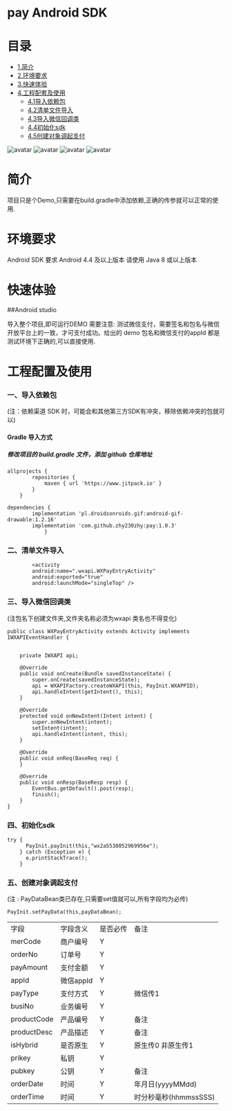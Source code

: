 # pay  Android SDK
# 目录

* [1.简介](#1)
* [2.环境要求](#2)
* [3.快速体验](#3)
* [4.工程配套及使用](#4)
   	* [4.1导入依赖包](#4.1)
	* [4.2清单文件导入](#4.2)
	* [4.3导入微信回调类](#4.3)
	* [4.4初始化sdk](#4.4)
	* [4.5创建对象调起支付](#4.5)

![avatar](/picture/WechatIMG78.jpeg)
![avatar](/picture/WechatIMG79.png)
![avatar](/picture/WechatIMG80.jpeg)
![avatar](/picture/1548124381057.jpg)
<h1 id="1">简介</h1>

项目只是个Demo,只需要在build.gradle中添加依赖,正确的传参就可以正常的使用.

<h1 id="2">环境要求</h1>

Android SDK 要求 Android 4.4 及以上版本 请使用 Java 8 或以上版本

<h1 id="3">快速体验</h1>

##Android studio

导入整个项目,即可运行DEMO
需要注意: 测试微信支付，需要签名和包名与微信开放平台上的一致，才可支付成功。给出的 demo 包名和微信支付的appId
都是测试环境下正确的,可以直接使用.

<h1 id="4">工程配置及使用</h1>

<h3 id="4.1">一、导入依赖包</h3>

(注：依赖渠道 SDK 时，可能会和其他第三方SDK有冲突，移除依赖冲突的包就可以)

#### Gradle 导入方式

##### 修改项目的 build.gradle 文件，添加 github 仓库地址
```
allprojects {
		repositories {
			maven { url 'https://www.jitpack.io' }
		}
	}
```

```
dependencies {
        implementation 'pl.droidsonroids.gif:android-gif-drawable:1.2.16'
        implementation 'com.github.zhy230zhy:pay:1.0.3'
            }
```
<h3 id="4.2">二、清单文件导入</h3>

```
        <activity
        android:name=".wxapi.WXPayEntryActivity"
        android:exported="true"
        android:launchMode="singleTop" />
```

<h3 id="4.3">三、导入微信回调类</h3>

(注包名下创建文件夹,文件夹名称必须为wxapi 类名也不得变化)

```
public class WXPayEntryActivity extends Activity implements IWXAPIEventHandler {


    private IWXAPI api;

    @Override
    public void onCreate(Bundle savedInstanceState) {
        super.onCreate(savedInstanceState);
        api = WXAPIFactory.createWXAPI(this, PayInit.WXAPPID);
        api.handleIntent(getIntent(), this);
    }

    @Override
    protected void onNewIntent(Intent intent) {
        super.onNewIntent(intent);
        setIntent(intent);
        api.handleIntent(intent, this);
    }

    @Override
    public void onReq(BaseReq req) {
    }

    @Override
    public void onResp(BaseResp resp) {
        EventBus.getDefault().post(resp);
        finish();
    }
}
```
<h3 id="4.4">四、初始化sdk</h3>

```
try {
      PayInit.payInit(this,"wx2a5538052969956e");
    } catch (Exception e) {
      e.printStackTrace();
    }
```
<h3 id="4.5">五、创建对象调起支付</h3>

(注 : PayDataBean类已存在,只需要set值就可以,所有字段均为必传)

```
PayInit.setPayData(this,payDataBean);
```

<table>
<tr>
<td>字段</td><td>字段含义</td><td>是否必传</td><td>备注</td>
</tr>
<tr>
<td> merCode </td><td>	商户编号</td><td>Y</td><td></td>
</tr>
<tr>
<td>orderNo</td><td>订单号</td><td>Y</td><td></td>
</tr>
<tr>
<td>payAmount</td><td>支付金额</td><td>Y</td><td></td>
</tr>
<tr>
<td>appId</td><td>微信appId</td><td>Y</td><td></td>
</tr>
<tr>
<td>payType</td><td>支付方式</td><td>Y</td><td>微信传1</td>
</tr>
<tr>
<td>busiNo</td><td>业务编号</td><td>Y</td><td></td>
</tr>
<tr>
<td>productCode</td><td>产品编号</td><td>Y</td><td>备注</td>
</tr>
<tr>
<td>productDesc</td><td>产品描述</td><td>Y</td><td>备注</td>
</tr>
<tr>
<td>isHybrid</td><td>是否原生</td><td>Y</td><td>原生传0 非原生传1</td>
</tr>
<tr>
<td>prikey</td><td>私钥</td><td>Y</td><td></td>
</tr>

<tr>
<td>pubkey</td><td>公钥</td><td>Y</td><td>备注</td>
</tr>
<tr>
<td>orderDate</td><td>时间</td><td>Y</td><td>年月日(yyyyMMdd)</td>
</tr>
<tr>
<td>orderTime</td><td>时间</td><td>Y</td><td>时分秒毫秒(hhmmssSSS)</td>
</tr>
</table>




